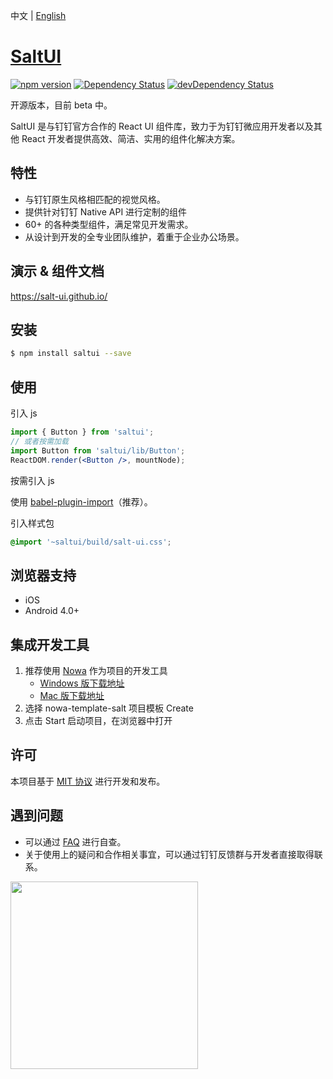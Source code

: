 
中文 | [English](./README_EN.md)

# [SaltUI](https://salt-ui.github.io/)

[![npm version](https://img.shields.io/npm/v/saltui.svg?style=flat-square)](https://www.npmjs.com/package/saltui) [![Dependency Status](https://img.shields.io/david/salt-ui/saltui.svg?label=deps&style=flat-square)](https://david-dm.org/salt-ui/saltui) [![devDependency Status](https://img.shields.io/david/dev/salt-ui/saltui.svg?label=devDeps&style=flat-square)](https://david-dm.org/salt-ui/saltui#info=devDependencies)

开源版本，目前 beta 中。

SaltUI 是与钉钉官方合作的 React UI 组件库，致力于为钉钉微应用开发者以及其他 React 开发者提供高效、简洁、实用的组件化解决方案。

## 特性

* 与钉钉原生风格相匹配的视觉风格。
* 提供针对钉钉 Native API 进行定制的组件
* 60+ 的各种类型组件，满足常见开发需求。
* 从设计到开发的全专业团队维护，着重于企业办公场景。

## 演示 & 组件文档

https://salt-ui.github.io/

## 安装

```bash
$ npm install saltui --save
```

## 使用

引入 js
```jsx
import { Button } from 'saltui';
// 或者按需加载
import Button from 'saltui/lib/Button';
ReactDOM.render(<Button />, mountNode);
```

按需引入 js

使用 [babel-plugin-import](https://github.com/ant-design/babel-plugin-import)（推荐）。

引入样式包
```css
@import '~saltui/build/salt-ui.css';
```

## 浏览器支持

* iOS
* Android 4.0+

## 集成开发工具

1. 推荐使用 [Nowa](https://nowa-webpack.github.io/) 作为项目的开发工具
	* [Windows 版下载地址](https://alixux.org/downloads/nowa-gui.exe)
	* [Mac 版下载地址](https://alixux.org/downloads/nowa-gui.dmg)
2. 选择 nowa-template-salt 项目模板 Create
3. 点击 Start 启动项目，在浏览器中打开

## 许可

本项目基于 [MIT 协议](./LICENSE) 进行开发和发布。

## 遇到问题

* 可以通过 [FAQ](https://github.com/salt-ui/saltui/issues/10) 进行自查。
* 关于使用上的疑问和合作相关事宜，可以通过钉钉反馈群与开发者直接取得联系。

<img src="https://img.alicdn.com/tfs/TB17wNbesrI8KJjy0FhXXbfnpXa-877-1078.jpg" width="300">
